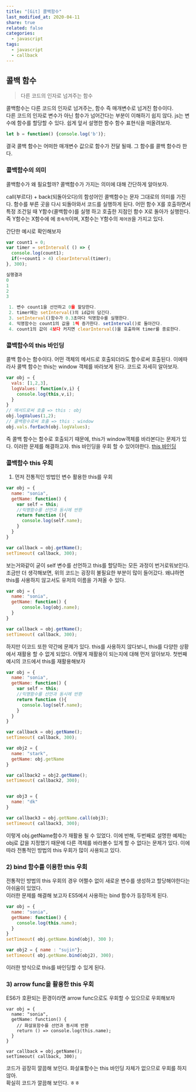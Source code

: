 ```yaml
---
title: "[Git] 콜백함수"
last_modified_at: 2020-04-11
share: true
related: false
categories:
  - javascript
tags:
  - javascript
  - callback
---
```


## 콜백 함수

> 다른 코드의 인자로 넘겨주는 함수

콜백함수는 다른 코드의 인자로 넘겨주는, 함수 즉 매개변수로 넘겨진 함수이다.  
다른 코드의 인자로 변수가 아닌 함수가 넘어간다는 부분이 이해하기 쉽지 않다. 
js는 변수에 함수를 할당할 수 있다. 쉽게 앞서 설명한 함수 함수 표현식을 떠올려보자. 

```javascript
let b = function() {console.log('b')};
```

결국 콜백 함수는 어떠한 매개변수 값으로 함수가 전달 될때. 그 함수를 콜백 함수라 한다. 


### 콜백함수의 의미

콜백함수가 왜 필요할까? 콜백함수가 가지는 의미에 대해 간단하게 알아보자. 

call(부르다) + back(되돌아오다)의 함성어인 콜백함수는 문자 그대로의 의미를 가진다. 
함수를 부른 곳을 다시 되돌아와서 코드를 실행하게 된다. 어떤 함수 X를 호출하면서 특정 조건일 때 
Y함수(콜백함수)를 실행 하고 호출한 지점인 함수 X로 돌아가 실행한다. 즉 Y함수는 X함수에 에 `종속적`이며, 
X함수는 Y함수의 `제어권`을 가지고 있다.  

간단한 예시로 확인해보자 

```javascript
var count1 = 0;
var timer = setInterval( () => {
  console.log(count1);
  if(++count1 > 4) clearInterval(timer);
}, 300);

실행결과 
0
1
2
3

 1. 변수 count1을 선언하고 0을 할당한다. 
 2. timer에는 setInterval()의 id값이 담긴다. 
 3. setInterval()함수가 0.3초마다 익명함수를 실행한다.  
 4. 익명함수는 count1의 값을 1씩 증가한다. setInterval()로 돌아간다.  
 4. count1의 값이 4보다 커지면 clearInterval()을 호출하여 timer를 종료한다.  
```
### 콜백함수의 this 바인딩

콜백 함수는 함수이다. 어떤 객체의 메서드로 호출되더라도 함수로써 호출된다. 
이에따라사 콜백 함수는 this는 window 객체를 바라보게 된다. 코드로 자세히 알아보자.  

```javascript
var obj = {
  vals: [1,2,3],
  logValues: function(v,i) {
    console.log(this,v,i);
  }
}
// 메서드로써 호출 => this : obj 
obj.logValues(1,2); 
// 콜백함수로써 호출 => this : window
obj.vals.forEach(obj.logValues);
```

즉 콜백 함수는 함수로 호출되기 때문에, this가 window객체를 바라본다는 문제가 있다.
이러한 문제를 해결하고자. this 바인딩을 우회 할 수 있어야한다. [this 바인딩](https://github.com/ckdtjs505/jsCoreStudy/blob/master/this.md)

### 콜백함수 this 우회 

1. 먼저 전통적인 방법인 변수 활용한 this를 우회

```javascript
var obj = {
  name: "sonia",
  getName: function() {
    var self = this;
    //익명함수를 선언과 동시에 반환 
    return function (){
      console.log(self.name);
    }
  }
}

var callback = obj.getName();
setTimeout( callback, 300);
```
보는거와같이 굳이 self 변수를 선언하고 this를 할당하는 모든 과정이 번거로워보인다. 
조금만 더 생각해보면, 위의 코드는 굉장히 불필요한 부분이 많이 들어갔다. 
왜냐하면 this를 사용하지 않고서도 유저의 이름을 가져올 수 있다.  

```javascript
var obj = {
  name: "sonia",
  getName: function() {
      console.log(obj.name);
  }
}

var callback = obj.getName();
setTimeout( callback, 300);
```
하지만 이코드 또한 약간에 문제가 있다. this를 사용하지 않다보니, this를 다양한 상황에서 재활용 할 수 없게 되었다.
어떻게 재활용이 되는지에 대해 먼저 알아보자. 첫번째 예시의 코드에서 this를 재활용해보자 

```javascript
var obj = {
  name: "sonia",
  getName: function() {
    var self = this;
    //익명함수를 선언과 동시에 반환 
    return function (){
      console.log(self.name);
    }
  }
}

var callback = obj.getName();
setTimeout( callback, 300);

var obj2 = {
  name: "stark",
  getName: obj.getName
}

var callback2 = obj2.getName();
setTimeout( callback2, 300);


var obj3 = {
  name: "dk"
}

var callback3 = obj.getName.call(obj3);
setTimeout( callback3, 300);
```

이렇게 obj.getName함수가 재활용 될 수 있었다. 이에 반해, 두번째로 설명한 예제는 obj로 값을 지정했기 때문에
다른 객체를 바라볼수 있게 할 수 없다는 문제가 있다. 이에따라 전통적인 방법의 this 우회가 많이 사용되고 있다.

### 2) bind 함수를 이용한 this 우회 

전통적인 방법의 this 우회의 경우 어쩔수 없이 새로운 변수를 생성하고 할당해야한다는 아쉬움이 있었다.  
이러한 문제를 해결해 보고자 ES5에서 사용하는 bind 함수가 등장하게 된다.  

```javascript
var obj = {
  name: "sonia",
  getName: function() {
    console.log(this.name);      
  }
}
setTimeout( obj.getName.bind(obj), 300 );

var obj2 = { name : "sujin"};
setTimeout( obj.getName.bind(obj2), 300);
```

이러한 방식으로 this를 바인딩할 수 있게 된다.  

### 3) arrow func을 활용한 this 우회 

ES6가 호환되는 환경이라면 arrow func으로도 우회할 수 있으므로 우회해보자  

```javascirpt
var obj = {
  name: "sonia",
  getName: function() {
    // 화살표함수를 선언과 동시에 반환 
    return () => console.log(this.name);      
  }
}

var callback = obj.getName();
setTimeout( callback, 300);
```
코드가 굉장히 깔끔해 보인다. 화살표함수는 this 바인딩 자체가 없으므로 우회를 하지 않아.  
확실히 코드가 깔끔해 보인다. ㅎㅎ 
